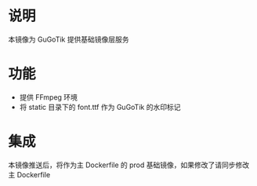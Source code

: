 # 说明
本镜像为 GuGoTik 提供基础镜像层服务
# 功能  
- 提供 FFmpeg 环境
- 将 static 目录下的 font.ttf 作为 GuGoTik 的水印标记
# 集成
本镜像推送后，将作为主 Dockerfile 的 prod 基础镜像，如果修改了请同步修改主 Dockerfile